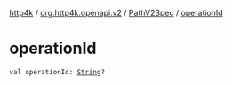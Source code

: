 [http4k](../../index.md) / [org.http4k.openapi.v2](../index.md) / [PathV2Spec](index.md) / [operationId](./operation-id.md)

# operationId

`val operationId: `[`String`](https://kotlinlang.org/api/latest/jvm/stdlib/kotlin/-string/index.html)`?`